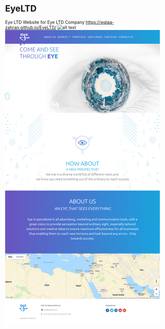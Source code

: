 # EyeLTD
Eye LTD Website for Eye LTD Company
 https://walaa-zahran.github.io/EyeLTD/
![alt text](https://github.com/Walaa-Zahran/EyeLTD/blob/master/3%20(1).gif)
![alt text](https://github.com/Walaa-Zahran/EyeLTD/blob/master/screencapture-file-C-Users-walaa-mohamed-Desktop-EyeLTD-master-index-html-2019-04-07-10_41_47.png)
